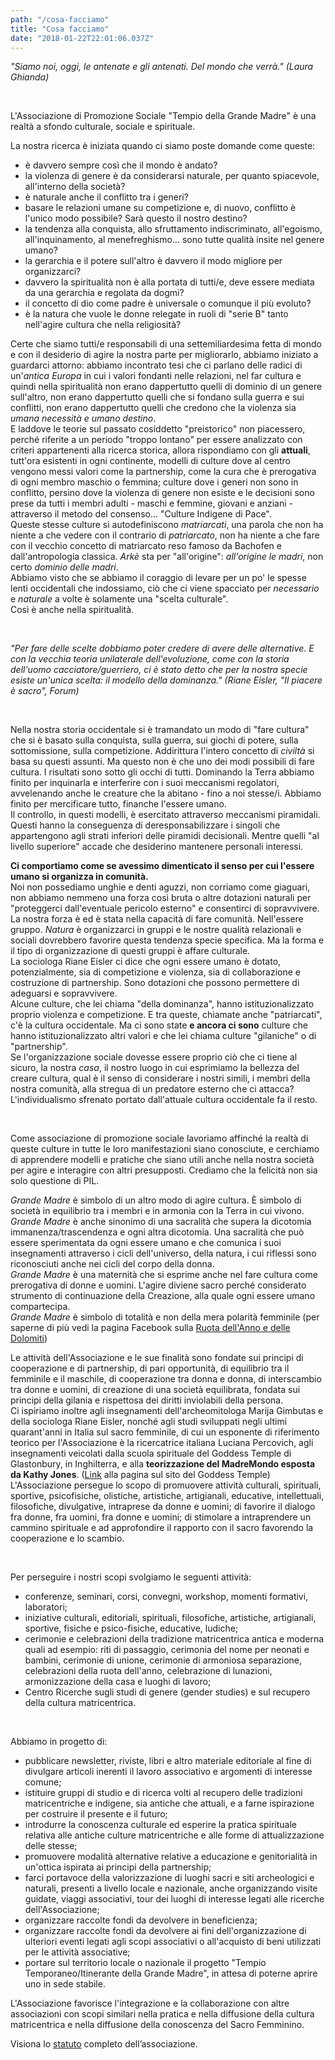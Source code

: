 ```yaml
---
path: "/cosa-facciamo"
title: "Cosa facciamo"
date: "2018-01-22T22:01:06.037Z"
---
```


*"Siamo noi, oggi,  le antenate e gli antenati. Del mondo che verrà." (Laura Ghianda)*

<br/>

L'Associazione di Promozione Sociale  "Tempio della Grande Madre" è una realtà a sfondo culturale, sociale e spirituale.

La nostra ricerca è iniziata quando ci siamo poste domande come queste:
- è davvero sempre così che il mondo è andato?
- la violenza di genere è da considerarsi naturale, per quanto spiacevole, all'interno della società?
- è naturale anche il conflitto tra i generi?
- basare le relazioni umane su competizione e, di nuovo, conflitto è l'unico modo possibile? Sarà questo il nostro destino?
- la tendenza alla conquista, allo sfruttamento indiscriminato, all'egoismo, all'inquinamento, al menefreghismo... sono tutte qualità insite nel genere umano?
- la gerarchia e il potere sull'altro è davvero il modo migliore per organizzarci?
- davvero la spiritualità non è alla portata di tutti/e, deve essere mediata da una gerarchia e regolata da dogmi?
- il concetto di dio come padre è universale o comunque il più evoluto?
- è la natura che vuole le donne relegate in ruoli di "serie B" tanto nell'agire cultura che nella religiosità?

Certe che siamo tutti/e responsabili di una settemiliardesima fetta di mondo e con il desiderio di agire la nostra parte per migliorarlo, abbiamo iniziato a guardarci attorno: abbiamo incontrato tesi che ci parlano delle radici di un'*antica Europa* in cui i valori fondanti nelle relazioni, nel far cultura e quindi nella spiritualità non erano dappertutto quelli di dominio di un genere sull'altro, non erano dappertutto quelli che si fondano sulla guerra e sui conflitti, non erano dappertutto quelli che credono che la violenza sia *umana necessità e umano destino*.  
E laddove le teorie sul passato cosiddetto "preistorico" non piacessero, perché riferite a un periodo "troppo lontano" per essere analizzato con criteri appartenenti alla ricerca storica, allora rispondiamo con gli **attuali**, tutt'ora esistenti in ogni continente, modelli di culture dove al centro vengono messi valori come la partnership, come la cura che è prerogativa di ogni membro maschio o femmina; culture dove i generi non sono in conflitto, persino dove la violenza di genere non esiste e le decisioni sono prese da tutti i membri adulti - maschi e femmine, giovani e anziani - attraverso il metodo del consenso… "Culture Indigene di Pace".  
Queste stesse culture si autodefiniscono *matriarcati*, una parola che non ha niente a che vedere con il contrario di *patriarcato*, non ha niente a che fare con il vecchio concetto di matriarcato reso famoso da Bachofen e dall'antropologia classica. *Arkè* sta per "all'origine": *all'origine le madri*, non certo *dominio delle madri*.  
Abbiamo visto che se abbiamo il coraggio di levare per un po' le spesse lenti occidentali che indossiamo, ciò che ci viene spacciato per *necessario* e *naturale* a volte è solamente una "scelta culturale".  
Così è anche nella spiritualità.

<br/>

*"Per fare delle scelte dobbiamo poter credere di avere delle alternative. E con la vecchia teoria unilaterale dell'evoluzione, come con la storia dell'uomo cacciatore/guerriero, ci è stato detto che per la nostra specie esiste un'unica scelta: il modello della dominanza." (Riane Eisler, "Il piacere è sacro", Forum)*

<br/>

Nella nostra storia occidentale si è tramandato un modo di "fare cultura" che si è basato sulla conquista, sulla guerra, sui giochi di potere, sulla sottomissione, sulla competizione. Addirittura l'intero concetto di *civiltà* si basa su questi assunti. Ma questo non è che uno dei modi possibili di fare cultura. I risultati sono sotto gli occhi di tutti. Dominando la Terra abbiamo finito per inquinarla e interferire con i suoi meccanismi regolatori, avvelenando anche le creature che la abitano - fino a noi stesse/i. Abbiamo finito per mercificare tutto, finanche l'essere umano.  
Il controllo, in questi modelli, è esercitato attraverso meccanismi piramidali. Questi hanno la conseguenza di deresponsabilizzare i singoli che appartengono agli strati inferiori delle piramidi decisionali. Mentre quelli "al livello superiore" accade che desiderino mantenere personali interessi.

**Ci comportiamo come se avessimo dimenticato il senso per cui l'essere umano si organizza in comunità.**  
Noi non possediamo unghie e denti aguzzi, non corriamo come giaguari, non abbiamo nemmeno una forza così bruta o altre dotazioni naturali per "proteggerci dall'eventuale pericolo esterno" e consentirci di sopravvivere.  
La nostra forza è ed è stata nella capacità di fare comunità. Nell'essere gruppo. *Natura* è organizzarci in gruppi e le nostre qualità relazionali e sociali dovrebbero favorire questa tendenza specie specifica. Ma la forma e il tipo di organizzazione di questi gruppi è affare culturale.  
La sociologa Riane Eisler ci dice che ogni essere umano è dotato, potenzialmente, sia di competizione e violenza, sia di collaborazione e costruzione di partnership. Sono dotazioni che possono permettere di adeguarsi e sopravvivere.  
Alcune culture, che lei chiama "della dominanza", hanno istituzionalizzato proprio violenza e competizione. E tra queste, chiamate anche "patriarcati", c'è la cultura occidentale.
Ma ci sono state **e ancora ci sono** culture che hanno istituzionalizzato altri valori e che lei chiama culture "gilaniche" o di "partnership".  
Se l'organizzazione sociale dovesse essere proprio ciò che ci tiene al sicuro, la nostra *casa*, il nostro luogo in cui esprimiamo la bellezza del creare cultura, qual è il senso di considerare i nostri simili, i membri della nostra comunità, alla stregua di un predatore esterno che ci attacca?  
L'individualismo sfrenato portato dall'attuale cultura occidentale fa il resto.

<br/>

Come associazione di promozione sociale lavoriamo affinché la realtà di queste culture in tutte le loro manifestazioni siano conosciute, e cerchiamo di apprendere modelli e pratiche che siano utili anche nella nostra società per agire e interagire con altri presupposti. Crediamo che la felicità non sia solo questione di PIL.  

*Grande Madre* è simbolo di un altro modo di agire cultura. È simbolo di società in equilibrio tra i membri e in armonia con la Terra in cui vivono.  
*Grande Madre* è anche sinonimo di una sacralità che supera la dicotomia immanenza/trascendenza e ogni altra dicotomia. Una sacralità che può essere sperimentata da ogni essere umano e che comunica i suoi insegnamenti attraverso i cicli dell'universo, della natura, i cui riflessi sono riconosciuti anche nei cicli del corpo della donna.  
*Grande Madre* è una maternità che si esprime anche nel fare cultura come prerogativa di donne e uomini. L'agire diviene sacro perché considerato strumento di continuazione della Creazione, alla quale ogni essere umano compartecipa.  
*Grande Madre* è simbolo di totalità e non della mera polarità femminile (per saperne di più vedi la pagina Facebook sulla <a href="https://www.facebook.com/events/144965559241495/?active_tab=about" target="\_blank">Ruota dell'Anno e delle Dolomiti</a>)

Le attività dell'Associazione e le sue finalità sono fondate sui principi di cooperazione e di partnership, di pari opportunità, di equilibrio tra il femminile e il maschile, di cooperazione tra donna e donna, di interscambio tra donne e uomini, di creazione di una società equilibrata, fondata sui principi della gilania e rispettosa dei diritti inviolabili della persona.  
Ci ispiriamo inoltre agli insegnamenti dell'archeomitologa Marija Gimbutas e della sociologa Riane Eisler, nonché agli studi sviluppati negli ultimi quarant'anni in Italia sul sacro femminile, di cui un esponente di riferimento teorico per l'Associazione è la ricercatrice italiana Luciana Percovich, agli insegnamenti veicolati dalla scuola spirituale del Goddess Temple di Glastonbury, in Inghilterra, e alla **teorizzazione del MadreMondo esposta da Kathy Jones**. (<a href="http://www.goddesstemple.co.uk/the-vision-of-the-motherworld/la-visione-di-madremondo/" target="\_blank">Link</a> alla pagina sul sito del Goddess Temple)  
L'Associazione persegue lo scopo di promuovere attività culturali, spirituali, sportive, psicofisiche, olistiche, artistiche, artigianali, educative, intellettuali, filosofiche, divulgative, intraprese da donne e uomini; di favorire il dialogo fra donne, fra uomini, fra donne e uomini; di stimolare a intraprendere un cammino spirituale e ad approfondire il rapporto con il sacro favorendo la cooperazione e lo scambio.

<br/>

Per perseguire i nostri scopi svolgiamo le seguenti attività:
- conferenze, seminari, corsi, convegni, workshop, momenti formativi, laboratori;
- iniziative culturali, editoriali, spirituali, filosofiche, artistiche, artigianali, sportive, fisiche e psico-fisiche, educative, ludiche;
- cerimonie e celebrazioni della tradizione matricentrica antica e moderna quali ad esempio: riti di passaggio, cerimonia del nome per neonati e bambini, cerimonie di unione, cerimonie di armoniosa separazione, celebrazioni della ruota dell'anno, celebrazione di lunazioni, armonizzazione della casa e luoghi di lavoro;
- Centro Ricerche sugli studi di genere (gender studies) e sul recupero della cultura matricentrica.

<br/>

Abbiamo in progetto di:
- pubblicare newsletter, riviste, libri e altro materiale editoriale al fine di divulgare articoli inerenti il lavoro associativo e argomenti di interesse comune;
- istituire gruppi di studio e di ricerca volti al recupero delle tradizioni matricentriche e indigene, sia antiche che attuali, e a farne ispirazione per costruire il presente e il futuro;
- introdurre la conoscenza culturale ed esperire la pratica spirituale relativa alle antiche culture matricentriche e alle forme di attualizzazione delle stesse;
 - promuovere modalità alternative relative a educazione e genitorialità in un'ottica ispirata ai principi della partnership;
- farci portavoce della valorizzazione di luoghi sacri e siti archeologici e naturali, presenti a livello locale e nazionale, anche organizzando visite guidate, viaggi associativi, tour dei luoghi di interesse legati alle ricerche dell'Associazione;
- organizzare raccolte fondi da devolvere in beneficienza;
- organizzare raccolte fondi da devolvere ai fini dell'organizzazione di ulteriori eventi legati agli scopi associativi o all'acquisto di beni utilizzati per le attività associative;
- portare sul territorio locale o nazionale il progetto "Tempio Temporaneo/Itinerante della Grande Madre", in attesa di poterne aprire uno in sede stabile.

L'Associazione favorisce l'integrazione e la collaborazione con altre associazioni con scopi similari nella pratica e nella diffusione della cultura matricentrica e nella diffusione della conoscenza del Sacro Femminino.

Visiona lo [statuto](/statuto) completo dell’associazione.
